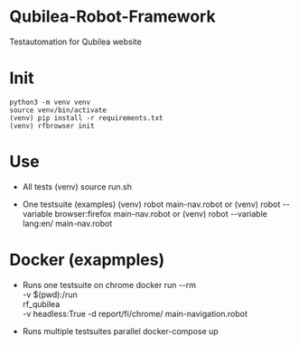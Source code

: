 # Qubilea-Robot-Framework
 Testautomation for Qubilea website

 # Init
    python3 -m venv venv
    source venv/bin/activate
    (venv) pip install -r requirements.txt
    (venv) rfbrowser init

 # Use
 - All tests
  (venv) source run.sh 

 - One testsuite (examples) 
  (venv) robot main-nav.robot
 or
  (venv) robot --variable browser:firefox main-nav.robot
 or
  (venv) robot --variable lang:en/ main-nav.robot

# Docker (exapmples)
- Runs one testsuite on chrome
  docker run --rm \
  -v $(pwd):/run \
  rf_qubilea \
  -v headless:True -d report/fi/chrome/ main-navigation.robot

- Runs multiple testsuites parallel
  docker-compose up
